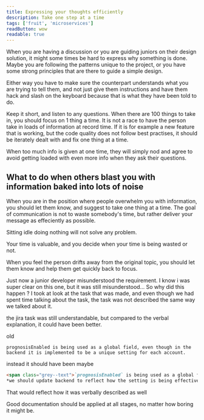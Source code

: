 ```yaml
---
title: Expressing your thoughts efficiently
description: Take one step at a time
tags: ['fruit', 'microservices']
readButton: wow
readable: true
---
```


When you are having a discussion or you are guiding juniors on their design solution, it might some times be hard to express why something is done. Maybe you are following the patterns unique to the project, or you have some strong principles that are there to guide a simple design.

Either way you have to make sure the counterpart understands what you are trying to tell them, and not just give them instructions and have them hack and slash on the keyboard because that is what they have been told to do.

Keep it short, and listen to any questions.
When there are 100 things to take in, you should focus on 1 thing a time. It is not a race to have the person take in loads of information at record time. If it is for example a new feature that is working, but the code quality does not follow best practises, it should be iterately dealt with and fix one thing at a time.

When too much info is given at one time, they will simply nod and agree to avoid getting loaded with even more info when they ask their questions.

## What to do when others blast you with information baked into lots of noise

When you are in the position where people overwhelm you with information, you should let them know, and suggest to take one thing at a time.
The goal of communication is not to waste somebody's time, but rather deliver your message as effeciently as possible.

Sitting idle doing nothing will not solve any problem.

Your time is valuable, and you decide when your time is being wasted or not.

When you feel the person drifts away from the original topic, you should let them know and help them get quickly back to focus.

Just now a junior developer misunderstood the requirement. I know i was super clear on this one, but it was still misunderstood...
So why did this happen ? I took at look at the task that was made, and even though we had spent time talking about the task, the task was not described the same way we talked about it.

the jira task was still understandable, but compared to the verbal explanation, it could have been better.

old
```
prognosisEnabled is being used as a global field, even though in the backend it is implemented to be a unique setting for each account.
```

instead it should have been maybe

```md
<span class="grey--text">`prognosisEnabled` is being used as a global field, even though in the backend it is implemented to be a unique setting for each account.</span>
*we should update backend to reflect how the setting is being effectively used by having `prognosisEnabled` be a global setting for the company*
```

That would reflect how it was verbally described as well


Good documentation should be applied at all stages, no matter how boring it might be.